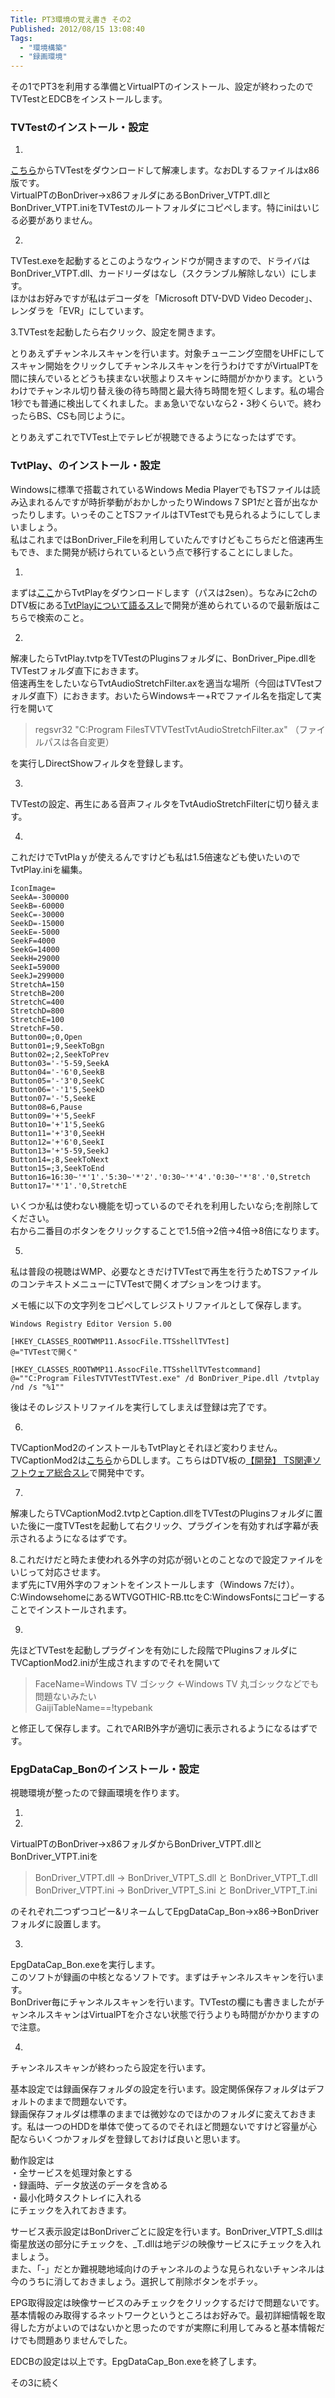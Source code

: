 ```yaml
---
Title: PT3環境の覚え書き その2
Published: 2012/08/15 13:08:40
Tags:
  - "環境構築"
  - "録画環境"
---
```

その1でPT3を利用する準備とVirtualPTのインストール、設定が終わったのでTVTestとEDCBをインストールします。

<!-- more -->

### TVTestのインストール・設定

1.      
[こちら](http://tvtest.zzl.org/)からTVTestをダウンロードして解凍します。なおDLするファイルはx86版です。       
VirtualPTのBonDriver→x86フォルダにあるBonDriver_VTPT.dllとBonDriver_VTPT.iniをTVTestのルートフォルダにコピペします。特にiniはいじる必要がありません。

2.      
TVTest.exeを起動するとこのようなウィンドウが開きますので、ドライバはBonDriver_VTPT.dll、カードリーダはなし（スクランブル解除しない）にします。  
ほかはお好みですが私はデコーダを「Microsoft DTV-DVD Video Decoder」、レンダラを「EVR」にしています。       

3.TVTestを起動したら右クリック、設定を開きます。

とりあえずチャンネルスキャンを行います。対象チューニング空間をUHFにしてスキャン開始をクリックしてチャンネルスキャンを行うわけですがVirtualPTを間に挟んでいるとどうも挟まない状態よりスキャンに時間がかかります。というわけでチャンネル切り替え後の待ち時間と最大待ち時間を短くします。私の場合1秒でも普通に検出してくれました。まぁ急いでないなら2・3秒くらいで。終わったらBS、CSも同じように。      


とりあえずこれでTVTest上でテレビが視聴できるようになったはずです。

### TvtPlay、のインストール・設定
Windowsに標準で搭載されているWindows Media PlayerでもTSファイルは読み込まれるんですが時折挙動がおかしかったりWindows 7 SP1だと音が出なかったりします。いっそのことTSファイルはTVTestでも見られるようにしてしまいましょう。       
私はこれまではBonDriver_Fileを利用していたんですけどもこちらだと倍速再生もでき、また開発が続けられているという点で移行することにしました。

1.      
まずは[ここ](http://www1.axfc.net/uploader/Sc/so/361435)からTvtPlayをダウンロードします（パスは2sen）。ちなみに2chのDTV板にある[TvtPlayについて語るスレ](http://find.2ch.net/?STR=TvtPlay%A4%CB%A4%C4%A4%A4%A4%C6%B8%EC%A4%EB%A5%B9%A5%EC)で開発が進められているので最新版はこちらで検索のこと。

2.      
解凍したらTvtPlay.tvtpをTVTestのPluginsフォルダに、BonDriver_Pipe.dllをTVTestフォルダ直下におきます。       
倍速再生をしたいならTvtAudioStretchFilter.axを適当な場所（今回はTVTestフォルダ直下）におきます。おいたらWindowsキー+Rでファイル名を指定して実行を開いて

> regsvr32 "C:Program FilesTVTVTestTvtAudioStretchFilter.ax" （ファイルパスは各自変更）

を実行しDirectShowフィルタを登録します。

3.      
TVTestの設定、再生にある音声フィルタをTvtAudioStretchFilterに切り替えます。       

4.     
これだけでTvtPlaｙが使えるんですけども私は1.5倍速なども使いたいのでTvtPlay.iniを編集。

```
IconImage=       
SeekA=-300000        
SeekB=-60000        
SeekC=-30000        
SeekD=-15000        
SeekE=-5000        
SeekF=4000        
SeekG=14000        
SeekH=29000        
SeekI=59000        
SeekJ=299000        
StretchA=150        
StretchB=200        
StretchC=400        
StretchD=800        
StretchE=100        
StretchF=50.        
Button00=;0,Open        
Button01=;9,SeekToBgn        
Button02=;2,SeekToPrev        
Button03='-'5-59,SeekA        
Button04='-'6'0,SeekB        
Button05='-'3'0,SeekC        
Button06='-'1'5,SeekD        
Button07='-'5,SeekE        
Button08=6,Pause        
Button09='+'5,SeekF        
Button10='+'1'5,SeekG        
Button11='+'3'0,SeekH        
Button12='+'6'0,SeekI        
Button13='+'5-59,SeekJ        
Button14=;8,SeekToNext        
Button15=;3,SeekToEnd        
Button16=16:30~'*'1'.'5:30~'*'2'.'0:30~'*'4'.'0:30~'*'8'.'0,Stretch        
Button17='*'1'.'0,StretchE
``` 

いくつか私は使わない機能を切っているのでそれを利用したいなら;を削除してください。     
右から二番目のボタンをクリックすることで1.5倍→2倍→4倍→8倍になります。

5.
私は普段の視聴はWMP、必要なときだけTVTestで再生を行うためTSファイルのコンテキストメニューにTVTestで開くオプションをつけます。

メモ帳に以下の文字列をコピペしてレジストリファイルとして保存します。

```reg
Windows Registry Editor Version 5.00

[HKEY_CLASSES_ROOTWMP11.AssocFile.TTSshellTVTest]        
@="TVTestで開く"

[HKEY_CLASSES_ROOTWMP11.AssocFile.TTSshellTVTestcommand]        
@=""C:Program FilesTVTVTestTVTest.exe" /d BonDriver_Pipe.dll /tvtplay /nd /s "%1""
```

後はそのレジストリファイルを実行してしまえば登録は完了です。

6.   
TVCaptionMod2のインストールもTvtPlayとそれほど変わりません。       
TVCaptionMod2は[こちら](http://www1.axfc.net/uploader/Sc/so/370603)からDLします。こちらはDTV板の[【開発】 TS関連ソフトウェア総合スレ](http://find.2ch.net/?STR=TS%B4%D8%CF%A2%A5%BD%A5%D5%A5%C8%A5%A6%A5%A7%A5%A2%C1%ED%B9%E7%A5%B9%A5%EC&COUNT=10&TYPE=TITLE&BBS=ALL)で開発中です。

7.      
解凍したらTVCaptionMod2.tvtpとCaption.dllをTVTestのPluginsフォルダに置いた後に一度TVTestを起動して右クリック、プラグインを有効すれば字幕が表示されるようになるはずです。

8.これだけだと時たま使われる外字の対応が弱いとのことなので設定ファイルをいじって対応させます。      
まず先にTV用外字のフォントをインストールします（Windows 7だけ）。       
C:WindowsehomeにあるWTVGOTHIC-RB.ttcをC:WindowsFontsにコピーすることでインストールされます。

9.      
先ほどTVTestを起動しプラグインを有効にした段階でPluginsフォルダにTVCaptionMod2.iniが生成されますのでそれを開いて

> FaceName=Windows TV ゴシック ←Windows TV 丸ゴシックなどでも問題ないみたい        
> GaijiTableName==!typebank

と修正して保存します。これでARIB外字が適切に表示されるようになるはずです。

### EpgDataCap_Bonのインストール・設定

視聴環境が整ったので録画環境を作ります。

1.

2.      
VirtualPTのBonDriver→x86フォルダからBonDriver_VTPT.dllとBonDriver_VTPT.iniを

> BonDriver_VTPT.dll → BonDriver_VTPT_S.dll と BonDriver_VTPT_T.dll        
> BonDriver_VTPT.ini → BonDriver_VTPT_S.ini と BonDriver_VTPT_T.ini

のそれぞれ二つずつコピー&リネームしてEpgDataCap_Bon→x86→BonDriverフォルダに設置します。      

3.      
EpgDataCap_Bon.exeを実行します。       
このソフトが録画の中核となるソフトです。まずはチャンネルスキャンを行います。       
BonDriver毎にチャンネルスキャンを行います。TVTestの欄にも書きましたがチャンネルスキャンはVirtualPTを介さない状態で行うよりも時間がかかりますので注意。

4.      
チャンネルスキャンが終わったら設定を行います。

基本設定では録画保存フォルダの設定を行います。設定関係保存フォルダはデフォルトのままで問題ないです。      
録画保存フォルダは標準のままでは微妙なのでほかのフォルダに変えておきます。私は一つのHDDを単体で使ってるのでそれほど問題ないですけど容量が心配ならいくつかフォルダを登録しておけば良いと思います。   

動作設定は      
・全サービスを処理対象とする       
・録画時、データ放送のデータを含める       
・最小化時タスクトレイに入れる       
にチェックを入れておきます。

サービス表示設定はBonDriverごとに設定を行います。BonDriver_VTPT_S.dllは衛星放送の部分にチェックを、_T.dllは地デジの映像サービスにチェックを入れましょう。      
また、「-」だとか難視聴地域向けのチャンネルのような見られないチャンネルは今のうちに消しておきましょう。選択して削除ボタンをポチッ。       

EPG取得設定は映像サービスのみチェックをクリックするだけで問題ないです。      
基本情報のみ取得するネットワークというところはお好みで。最初詳細情報を取得した方がよいのではないかと思ったのですが実際に利用してみると基本情報だけでも問題ありませんでした。       

EDCBの設定は以上です。EpgDataCap_Bon.exeを終了します。

その3に続く

